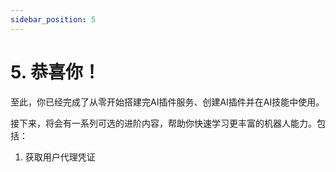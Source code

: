 ```yaml
---
sidebar_position: 5
---
```


# 5. 恭喜你！

至此，你已经完成了从零开始搭建完AI插件服务、创建AI插件并在AI技能中使用。

接下来，将会有一系列可选的进阶内容，帮助你快速学习更丰富的机器人能力。包括：

1. 获取用户代理凭证